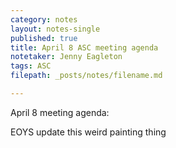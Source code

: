 ```yaml
---
category: notes
layout: notes-single
published: true
title: April 8 ASC meeting agenda
notetaker: Jenny Eagleton
tags: ASC
filepath: _posts/notes/filename.md

---
```


April 8 meeting agenda:

EOYS update
this weird painting thing